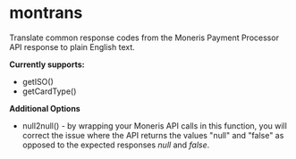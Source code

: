 # montrans

Translate common response codes from the Moneris Payment Processor API response to plain English text.

**Currently supports:**
- getISO()
- getCardType()

**Additional Options**
- null2null() - by wrapping your Moneris API calls in this function, you will correct the issue where the API returns the values "null" and "false" as opposed to the expected responses *null* and *false*.
